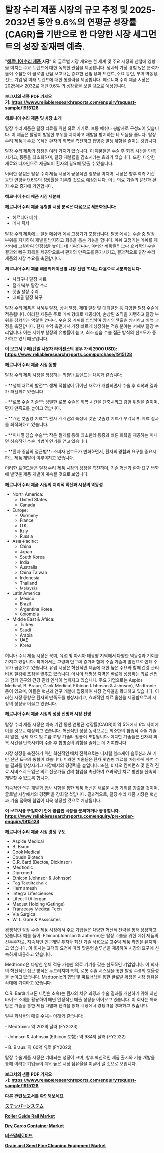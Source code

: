 <p><h1>탈장 수리 제품 시장의 규모 추정 및 2025-2032년 동안 9.6%의 연평균 성장률(CAGR)을 기반으로 한 다양한 시장 세그먼트의 성장 잠재력 예측.</h1></p><p>"<strong><a href="https://www.reliableresearchreports.com/hernia-repair-products-r1915128?utm_campaign=106&utm_medium=7&utm_source=Github&utm_content=ia&utm_term=17032025&utm_id=hernia-repair-products">헤르니아 수리 제품&nbsp;</a></strong><strong>시장</strong>" 의 글로벌 시장 개요는 전 세계 및 주요 시장의 산업에 영향을 미치는 주요 트렌드에 대한 독특한 관점을 제공합니다. 당사의 가장 경험 많은 분석가들이 수집한 이 글로벌 산업 보고서는 중요한 산업 성과 트렌드, 수요 동인, 무역 역동성, 선도 기업 및 미래 트렌드에 대한 통찰력을 제공합니다. 헤르니아 수리 제품 시장은 2025에서 2032로 매년 9.6% 의 성장률을 보일 것으로 예상됩니다.&nbsp;</p>
<p><strong>보고서의 샘플 PDF 가져오기:&nbsp;<a href="https://www.reliableresearchreports.com/enquiry/request-sample/1915128?utm_campaign=106&utm_medium=7&utm_source=Github&utm_content=ia&utm_term=17032025&utm_id=hernia-repair-products">https://www.reliableresearchreports.com/enquiry/request-sample/1915128</a></strong></p>
<p><strong>헤르니아 수리 제품 및 시장 소개</strong></p>
<p><p>탈장 수리 제품은 탈장 치료를 위한 의료 기기로, 보통 메쉬나 봉합사로 구성되어 있습니다. 이 제품은 탈장이 발생한 부위를 지지하고 재발을 방지하는 데 도움을 줍니다. 탈장 수리 제품의 주요 목적은 환자의 회복을 촉진하고 합병증 발생 위험을 줄이는 것입니다.</p><p>탈장 수리 제품의 장점은 여러 가지가 있습니다. 이 제품들은 수술 후 회복 시간을 단축시키고, 통증을 최소화하며, 탈장 재발률을 감소시키는 효과가 있습니다. 또한, 다양한 재료와 디자인으로 제공되어 환자의 필요에 맞출 수 있습니다.</p><p>이러한 장점은 탈장 수리 제품 시장에 긍정적인 영향을 미치며, 시장은 향후 예측 기간 동안 연평균 9.6%의 성장률을 기록할 것으로 예상됩니다. 이는 의료 기술의 발전과 환자 수요 증가에 기인합니다.</p></p>
<p><strong>헤르니아 수리 제품 시장 세분화</strong></p>
<p><strong>헤르니아 수리 제품 유형별 시장 분석은 다음으로 세분화됩니다:</strong></p>
<p><ul><li>헤르니아 메쉬</li><li>메시 픽서</li></ul></p>
<p><p>탈장 수리 제품에는 탈장 메쉬와 메쉬 고정기가 포함됩니다. 탈장 메쉬는 수술 중 탈장 부위를 지지하여 재발을 방지하고 회복을 돕는 기능을 합니다. 메쉬 고정기는 메쉬를 제자리에 고정하여 안정성을 높이는데 기여합니다. 이러한 제품들은 보다 효과적인 수술 결과와 빠른 회복을 제공함으로써 환자의 만족도를 증가시키고, 결과적으로 탈장 수리 제품의 시장 수요를 촉진합니다.</p></p>
<p><strong>헤르니아 수리 제품 애플리케이션별 시장 산업 조사는 다음으로 세분화됩니다:</strong></p>
<p><ul><li>사타구니 탈장 치료</li><li>절개/복부 탈장 수리</li><li>탯줄 탈장 수리</li><li>대퇴골 탈장 복구</li></ul></p>
<p><p>탈장 수리 제품은 서혜부 탈장, 상처 탈장, 제대 탈장 및 대퇴탈장 등 다양한 탈장 수술에 적용됩니다. 이러한 제품은 주로 메쉬 형태로 제공되어, 손상된 조직을 지탱하고 탈장 부위를 강화하는 역할을 합니다. 수술 중 메쉬를 삽입하여 장기의 탈출을 방지하고 회복 과정을 촉진합니다. 현재 수익 측면에서 가장 빠르게 성장하는 적용 분야는 서혜부 탈장 수리입니다. 이는 서혜부 탈장의 유병률이 높고, 최소 침습 수술 접근 방식의 선호도가 증가하고 있기 때문입니다.</p></p>
<p><strong>이 보고서 구매(단일 사용자 라이센스의 경우 가격 2900 USD): <a href="https://www.reliableresearchreports.com/purchase/1915128?utm_campaign=106&utm_medium=7&utm_source=Github&utm_content=ia&utm_term=17032025&utm_id=hernia-repair-products">https://www.reliableresearchreports.com/purchase/1915128</a></strong></p>
<p><strong>헤르니아 수리 제품 시장 동향</strong></p>
<p><p>탈장 수리 제품 시장을 형성하는 최첨단 트렌드는 다음과 같습니다:</p><p>- **생체 재료의 발전**: 생체 적합성이 뛰어난 재료가 개발되면서 수술 후 회복과 결과가 개선되고 있습니다.</p><p>- **로봇 수술 기술**: 정밀한 로봇 수술은 회복 시간을 단축시키고 감염 위험을 줄이며, 환자 만족도를 높이고 있습니다.</p><p>- **개인 맞춤형 치료**: 환자 개개인의 특성에 맞춘 맞춤형 치료가 부각되며, 치료 결과를 최적화하고 있습니다.</p><p>- **미니멀 침습 수술**: 작은 절개를 통해 최소한의 통증과 빠른 회복을 제공하는 미니멀 침습적인 수술 기법이 인기를 얻고 있습니다.</p><p>- **환자 중심의 접근법**: 소비자 선호도가 변화하면서, 환자의 경험과 요구를 중요시하는 제품 개발이 이루어지고 있습니다.</p><p>이러한 트렌드들은 탈장 수리 제품 시장의 성장을 촉진하며, 기술 혁신과 환자 요구 변화에 발맞춘 제품 개발이 계속될 것으로 보입니다.</p></p>
<p><strong>헤르니아 수리 제품 시장의 지리적 확산과 시장의 역동성</strong></p>
<p><ul>
    <li>
        North America:
        <ul>
            <li>United States</li>
            <li>Canada</li>
        </ul>
    </li>
    <li>
        Europe:
        <ul>
            <li>Germany</li>
            <li>France</li>
            <li>U.K.</li>
            <li>Italy</li>
            <li>Russia</li>
        </ul>
    </li>
    <li>
        Asia-Pacific:
        <ul>
            <li>China</li>
            <li>Japan</li>
            <li>South Korea</li>
            <li>India</li>
            <li>Australia</li>
            <li>China Taiwan</li>
            <li>Indonesia</li>
            <li>Thailand</li>
            <li>Malaysia</li>
        </ul>
    </li>
    <li>
        Latin America:
        <ul>
            <li>Mexico</li>
            <li>Brazil</li>
            <li>Argentina Korea</li>
            <li>Colombia</li>
        </ul>
    </li>
    <li>
        Middle East & Africa:
        <ul>
            <li>Turkey</li>
            <li>Saudi</li>
            <li>Arabia</li>
            <li>UAE</li>
            <li>Korea</li>
        </ul>
    </li>
    </ul></p>
<p><p>허니아 수리 제품 시장은 북미, 유럽 및 아시아 태평양 지역에서 다양한 역동성과 기회를 가지고 있습니다. 북미에서는 고령화 인구의 증가와 함께 수술 기술의 발전으로 인해 수요가 급증하고 있습니다. 유럽 시장은 혁신적인 제품에 대한 높은 수요와 함께 건강 관리 비용 절감에 초점을 맞추고 있습니다. 아시아 태평양 지역은 빠르게 성장하는 의료 산업과 함께 인구의 건강 관리 인식이 높아지고 있습니다. 주요 기업으로는 Aspide Medical, B. Braun, Cook Medical, Ethicon (Johnson & Johnson), Medtronic 등이 있으며, 이들은 혁신과 연구 개발에 집중하여 시장 점유율을 확대하고 있습니다. 이러한 시장 동향은 환자의 만족도를 향상시키고, 효과적인 치료 옵션을 제공함으로써 시장의 성장을 이끌고 있습니다.</p></p>
<p><strong>헤르니아 수리 제품 시장의 성장 전망과 시장 전망</strong></p>
<p><p>탈장 수리 제품 시장은 예측 기간 동안 연평균 성장률(CAGR)이 약 5%에서 6% 사이에 이를 것으로 예상되고 있습니다. 혁신적인 성장 동력으로는 최소한의 침습적 수술 기술의 발전, 생체 재료 및 고급 코팅 기술의 활용이 포함됩니다. 이러한 기술들은 환자의 회복 시간을 단축시키며 수술 후 합병증의 위험을 줄이는 데 기여합니다.</p><p>시장 성장을 촉진하기 위한 혁신적인 배치 전략으로는 디지털 헬스케어 솔루션과 AI 기반 진단 도구의 통합이 있습니다. 이러한 기술들은 환자 맞춤형 치료를 가능하게 하여 수술 결과를 향상시키고 시장에서의 경쟁력을 높입니다. 또한, 비디오 컨퍼런스 및 원격 진료 서비스의 도입은 의료 전문가들 간의 협업을 촉진하여 효과적인 치료 방안을 신속히 개발할 수 있도록 합니다.</p><p>지속적인 연구 개발과 임상 시험을 통한 제품 혁신은 새로운 시장 기회를 창출할 것이며, 글로벌 시장에서의 경쟁력을 강화할 것입니다. 결과적으로, 탈장 수리 제품 시장은 혁신과 기술 접목에 힘입어 더욱 성장할 것으로 예상됩니다.</p></p>
<p><strong>이 보고서를 구입하기 전에 궁금한 사항을 문의하거나 공유합니다. <a href="https://www.reliableresearchreports.com/enquiry/pre-order-enquiry/1915128?utm_campaign=106&utm_medium=7&utm_source=Github&utm_content=ia&utm_term=17032025&utm_id=hernia-repair-products">https://www.reliableresearchreports.com/enquiry/pre-order-enquiry/1915128</a></strong></p>
<p><strong>헤르니아 수리 제품 시장 경쟁 구도</strong></p>
<p><ul><li>Aspide Medical</li><li>B. Braun</li><li>Cook Medical</li><li>Cousin Biotech</li><li>C.R. Bard (Becton, Dickinson)</li><li>Medtronic</li><li>Dipromed</li><li>Ethicon (Johnson & Johnson)</li><li>Feg Textiltechnik</li><li>Herniamesh</li><li>Integra Lifesciences</li><li>Lifecell (Allergan)</li><li>Maquet Holding (Getinge)</li><li>Transeasy Medical Tech</li><li>Via Surgical</li><li>W. L. Gore & Associates</li></ul></p>
<p><p>경쟁적인 탈장 수술 제품 시장에서 주요 기업들은 다양한 혁신적 전략을 통해 성장하고 있습니다. 예를 들어, Ethicon(Johnson & Johnson)은 탈장 수술을 위한 메쉬 제품의 선두주자로, 지속적인 연구개발 투자와 최신 기술 적용으로 고수익 제품 라인을 유지하고 있습니다. 이 회사는 고객의 요청에 따라 맞춤형 솔루션을 제공하여 시장의 요구에 신속하게 대응하고 있습니다.</p><p>Medtronic은 다양한 인체 적용 가능한 의료 기기를 갖춘 선도적인 기업입니다. 이 회사의 혁신적인 접근 방식은 두드러지며 특히, 로봇 수술 시스템을 통한 탈장 수술의 효율성을 높이고 있습니다. Medtronic의 협업 및 파트너십을 통한 글로벌 확장은 시장 점유율 확대에 기여하고 있습니다.</p><p>C.R. Bard(베크돈 디킨슨 소속)는 환자의 치유 과정과 수술 결과를 개선하기 위해 최신 바이오 소재를 활용하여 매년 안정적인 매출 성장을 이어오고 있습니다. 이 회사는 특허 받은 기술을 통한 제품 차별화 전략을 통해 시장에서 경쟁력을 강화하고 있습니다.</p><p>일부 회사들의 매출 수치는 아래와 같습니다:</p><p>- Medtronic: 약 202억 달러 (FY2023)</p><p>- Johnson & Johnson (Ethicon 포함): 약 984억 달러 (FY2022)</p><p>- B. Braun: 약 60억 유로 (FY2022) </p><p>탈장 수술 제품 시장은 기대되는 성장이 크며, 향후 혁신적인 제품 출시와 기술 개발을 통해 이러한 기업들이 더욱 높은 시장 점유율을 이끌어 낼 것으로 보입니다.</p></p>
<p><strong>보고서의 샘플 PDF 가져오기:&nbsp;<a href="https://www.reliableresearchreports.com/enquiry/request-sample/1915128?utm_campaign=106&utm_medium=7&utm_source=Github&utm_content=ia&utm_term=17032025&utm_id=hernia-repair-products">https://www.reliableresearchreports.com/enquiry/request-sample/1915128</a></strong></p>
<p><strong></strong></p>
<p><strong></strong></p>
<p><strong></strong></p>
<p><strong></strong></p>
<p><strong>다른 관련 보고서를 확인해보세요</strong></p>
<p><strong><p><a href="https://github.com/mohamedbakry57/Market-Research-Report-List-7/blob/main/379887646329.md?utm_campaign=106&utm_medium=7&utm_source=Github&utm_content=ia&utm_term=17032025&utm_id=hernia-repair-products">ステッパーシステム</a></p><p><a href="https://github.com/sakuniniray98/Market-Research-Report-List-1/blob/main/roller-guide-rail-market.md?utm_campaign=106&utm_medium=7&utm_source=Github&utm_content=ia&utm_term=17032025&utm_id=hernia-repair-products">Roller Guide Rail Market</a></p><p><a href="https://www.linkedin.com/pulse/dry-cargo-container-market-forecast-projected-growth-revenue-r9h3f?utm_campaign=106&utm_medium=7&utm_source=Github&utm_content=ia&utm_term=17032025&utm_id=hernia-repair-products">Dry Cargo Container Market</a></p><p><a href="https://github.com/laholand/Market-Research-Report-List-7/blob/main/924174546868.md?utm_campaign=106&utm_medium=7&utm_source=Github&utm_content=ia&utm_term=17032025&utm_id=hernia-repair-products">비스말레이미드</a></p><p><a href="https://github.com/snakewaduddx/Market-Research-Report-List-1/blob/main/grain-and-seed-fine-cleaning-equipment-market.md?utm_campaign=106&utm_medium=7&utm_source=Github&utm_content=ia&utm_term=17032025&utm_id=hernia-repair-products">Grain and Seed Fine Cleaning Equipment Market</a></p></strong></p>
<p></p>